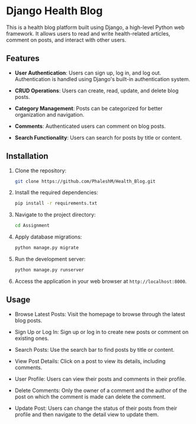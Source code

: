 # Django Health Blog

This is a health blog platform built using Django, a high-level Python web framework. It allows users to read and write health-related articles, comment on posts, and interact with other users.

## Features

- **User Authentication**: Users can sign up, log in, and log out. Authentication is handled using Django's built-in authentication system.

- **CRUD Operations**: Users can create, read, update, and delete blog posts.

- **Category Management**: Posts can be categorized for better organization and navigation.

- **Comments**: Authenticated users can comment on blog posts.

- **Search Functionality**: Users can search for posts by title or content.

## Installation

1. Clone the repository:

   ```bash
   git clone https://github.com/PhaleshM/Health_Blog.git
   ```

2. Install the required dependencies:

   ```bash
   pip install -r requirements.txt
   ```

3. Navigate to the project directory:

   ```bash
   cd Assignment
   ```

4. Apply database migrations:

   ```bash
   python manage.py migrate
   ```

5. Run the development server:

   ```bash
   python manage.py runserver
   ```

6. Access the application in your web browser at `http://localhost:8000`.

## Usage

- Browse Latest Posts: Visit the homepage to browse through the latest blog posts.

- Sign Up or Log In: Sign up or log in to create new posts or comment on existing ones.

- Search Posts: Use the search bar to find posts by title or content.

- View Post Details: Click on a post to view its details, including comments.

- User Profile: Users can view their posts and comments in their profile.

- Delete Comments: Only the owner of a comment and the author of the post on which the comment is made can delete the comment.

- Update Post: Users can change the status of their posts from their profile and then navigate to the detail view to update them.
